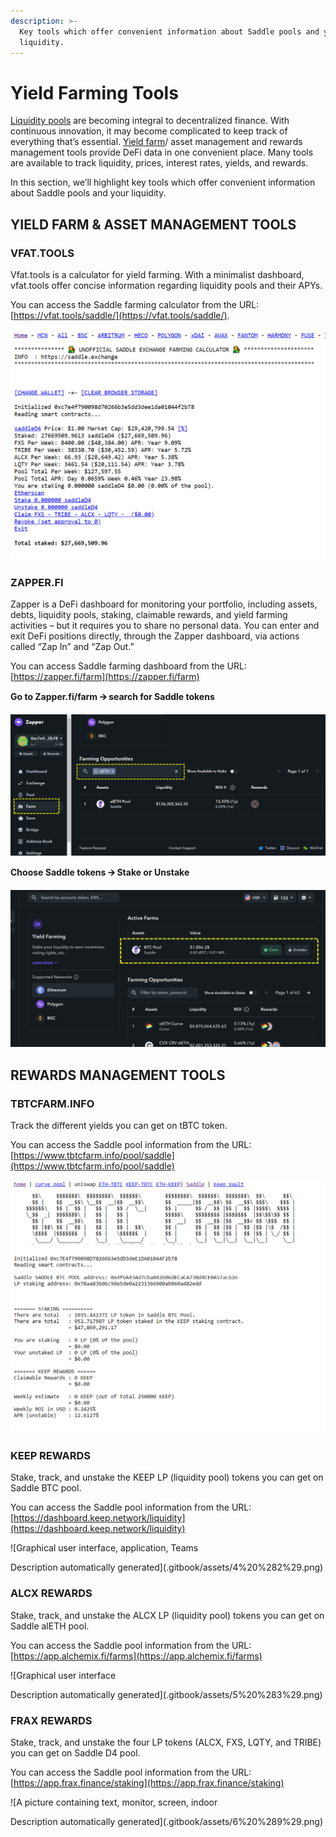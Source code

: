 ```yaml
---
description: >-
  Key tools which offer convenient information about Saddle pools and your
  liquidity.
---
```


# Yield Farming Tools

[Liquidity pools](https://app.gitbook.com/@saddlefinance/s/saddle/~/drafts/-Mjcg_gZwS2c7qGJrDgU/new-documents/saddle-faq#what-is-a-saddle-pool) are becoming integral to decentralized finance. With continuous innovation, it may become complicated to keep track of everything that’s essential. [Yield farm](https://app.gitbook.com/@saddlefinance/s/saddle/~/drafts/-Mjcg_gZwS2c7qGJrDgU/new-documents/saddle-faq#what-is-yield-farming)/ asset management and rewards management tools provide DeFi data in one convenient place. Many tools are available to track liquidity, prices, interest rates, yields, and rewards.

In this section, we’ll highlight key tools which offer convenient information about Saddle pools and your liquidity.

## **YIELD FARM & ASSET MANAGEMENT TOOLS**

### **VFAT.TOOLS**

Vfat.tools is a calculator for yield farming. With a minimalist dashboard, vfat.tools offer concise information regarding liquidity pools and their APYs.

You can access the Saddle farming calculator from the URL: [https://vfat.tools/saddle/](https://vfat.tools/saddle/).

![](.gitbook/assets/0%20%2810%29.png)

### **ZAPPER.FI**

Zapper is a DeFi dashboard for monitoring your portfolio, including assets, debts, liquidity pools, staking, claimable rewards, and yield farming activities – but it requires you to share no personal data. You can enter and exit DeFi positions directly, through the Zapper dashboard, via actions called “Zap In” and “Zap Out.”

You can access Saddle farming dashboard from the URL: [https://zapper.fi/farm](https://zapper.fi/farm)

**Go to Zapper.fi/farm 🡪 search for Saddle tokens**

![](.gitbook/assets/1%20%281%29.png)

**Choose Saddle tokens 🡪 Stake or Unstake**

![](.gitbook/assets/2%20%2812%29.png)

## **REWARDS MANAGEMENT TOOLS**

### **TBTCFARM.INFO**

Track the different yields you can get on tBTC token.

You can access the Saddle pool information from the URL: [https://www.tbtcfarm.info/pool/saddle](https://www.tbtcfarm.info/pool/saddle)

![](.gitbook/assets/3%20%2811%29.png)

### **KEEP REWARDS**

Stake, track, and unstake the KEEP LP \(liquidity pool\) tokens you can get on Saddle BTC pool.

You can access the Saddle pool information from the URL: [https://dashboard.keep.network/liquidity](https://dashboard.keep.network/liquidity)

![Graphical user interface, application, Teams

Description automatically generated](.gitbook/assets/4%20%282%29.png)

### **ALCX REWARDS**

Stake, track, and unstake the ALCX LP \(liquidity pool\) tokens you can get on Saddle alETH pool.

You can access the Saddle pool information from the URL: [https://app.alchemix.fi/farms](https://app.alchemix.fi/farms)

![Graphical user interface

Description automatically generated](.gitbook/assets/5%20%283%29.png)

### **FRAX REWARDS**

Stake, track, and unstake the four LP tokens \(ALCX, FXS, LQTY, and TRIBE\) you can get on Saddle D4 pool.

You can access the Saddle pool information from the URL: [https://app.frax.finance/staking](https://app.frax.finance/staking)

![A picture containing text, monitor, screen, indoor

Description automatically generated](.gitbook/assets/6%20%289%29.png)

